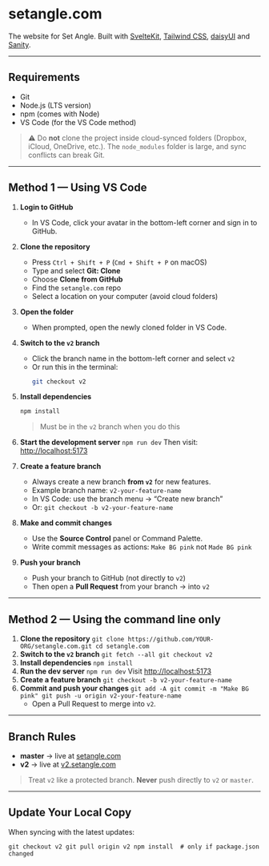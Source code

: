 # setangle.com

The website for Set Angle. Built with [SvelteKit](https://svelte.dev/), [Tailwind CSS](https://tailwindcss.com/), [daisyUI](https://daisyui.com/) and [Sanity](https://www.sanity.io/).

---

## Requirements

- Git
- Node.js (LTS version)
- npm (comes with Node)
- VS Code (for the VS Code method)

> ⚠️ Do **not** clone the project inside cloud-synced folders (Dropbox, iCloud, OneDrive, etc.).
> The `node_modules` folder is large, and sync conflicts can break Git.

---

## Method 1 — Using VS Code

1. **Login to GitHub**
   - In VS Code, click your avatar in the bottom-left corner and sign in to GitHub.

2. **Clone the repository**
   - Press `Ctrl + Shift + P` (`Cmd + Shift + P` on macOS)
   - Type and select **Git: Clone**
   - Choose **Clone from GitHub**
   - Find the `setangle.com` repo
   - Select a location on your computer (avoid cloud folders)

3. **Open the folder**
   - When prompted, open the newly cloned folder in VS Code.

4. **Switch to the `v2` branch**
   - Click the branch name in the bottom-left corner and select `v2`
   - Or run this in the terminal:
     ```bash
     git checkout v2
     ```

5. **Install dependencies**

   ```bash
   npm install
   ```

   > Must be in the `v2` branch when you do this

6. **Start the development server**
   `npm run dev`
   Then visit: [http://localhost:5173](http://localhost:5173)

7. **Create a feature branch**
   - Always create a new branch **from `v2`** for new features.
   - Example branch name:
     `v2-your-feature-name`
   - In VS Code: use the branch menu → “Create new branch”
   - Or:
     `git checkout -b v2-your-feature-name`

8. **Make and commit changes**
   - Use the **Source Control** panel or Command Palette.
   - Write commit messages as actions:
     `Make BG pink`
     not
     `Made BG pink`
9. **Push your branch**
   - Push your branch to GitHub (not directly to `v2`)
   - Then open a **Pull Request** from your branch → into `v2`

---

## Method 2 — Using the command line only

1. **Clone the repository**
   `git clone https://github.com/YOUR-ORG/setangle.com.git cd setangle.com`
2. **Switch to the `v2` branch**
   `git fetch --all git checkout v2`
3. **Install dependencies**
   `npm install`
4. **Run the dev server**
   `npm run dev`
   Visit [http://localhost:5173](http://localhost:5173)
5. **Create a feature branch**
   `git checkout -b v2-your-feature-name`
6. **Commit and push your changes**
   `git add -A git commit -m "Make BG pink" git push -u origin v2-your-feature-name`
   - Open a Pull Request to merge into `v2`.

---

## Branch Rules

- **master** → live at [setangle.com](https://setangle.com)
- **v2** → live at [v2.setangle.com](https://v2.setangle.com)

> Treat `v2` like a protected branch.
> **Never** push directly to `v2` or `master`.

---

## Update Your Local Copy

When syncing with the latest updates:

`git checkout v2 git pull origin v2 npm install  # only if package.json changed`
